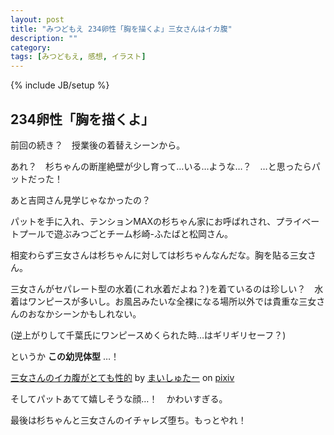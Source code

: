 ```yaml
---
layout: post
title: "みつどもえ 234卵性「胸を描くよ」三女さんはイカ腹"
description: ""
category: 
tags: [みつどもえ, 感想, イラスト]
---
```

{% include JB/setup %}

## 234卵性「胸を描くよ」

前回の続き？　授業後の着替えシーンから。

あれ？　杉ちゃんの断崖絶壁が少し育って…いる…ような…？　…と思ったらパットだった！

あと吉岡さん見学じゃなかったの？

パットを手に入れ、テンションMAXの杉ちゃん家にお呼ばれされ、プライベートプールで遊ぶみつごとチーム杉崎-ふたばと松岡さん。

相変わらず三女さんは杉ちゃんに対しては杉ちゃんなんだな。胸を貼る三女さん。

三女さんがセパレート型の水着(これ水着だよね？)を着ているのは珍しい？　水着はワンピースが多いし。お風呂みたいな全裸になる場所以外では貴重な三女さんのおなかシーンかもしれない。

(逆上がりして千葉氏にワンピースめくられた時…はギリギリセーフ？)

というか **この幼児体型** …！

<script src="http://source.pixiv.net/source/embed.js" data-id="30353140_10a9aa269ffeda3bd461bcc14a380c71" data-size="medium" data-border="on" charset="utf-8"></script><noscript><p><a href="http://www.pixiv.net/member_illust.php?mode=medium&amp;illust_id=30353140" target="_blank">三女さんのイカ腹がとても性的</a> by <a href="http://www.pixiv.net/member.php?id=1432163" target="_blank">まいしゅたー</a> on <a href="http://www.pixiv.net/" target="_blank">pixiv</a></p></noscript>

そしてパットあてて嬉しそうな顔…！　かわいすぎる。

最後は杉ちゃんと三女さんのイチャレズ堕ち。もっとやれ！